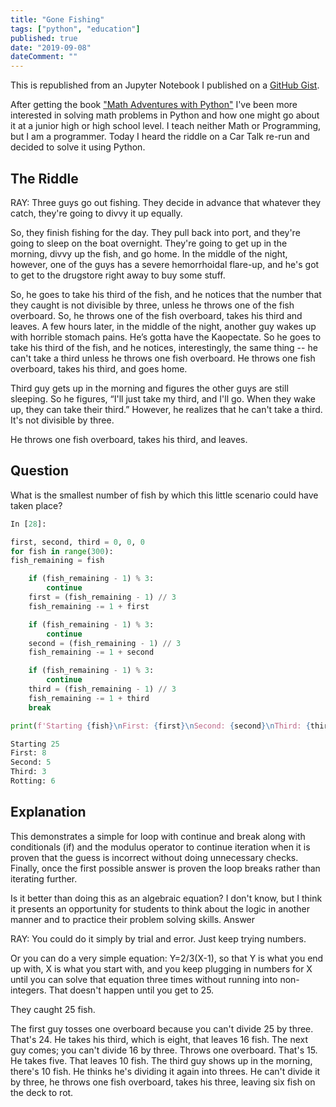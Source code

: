 ```yaml
---
title: "Gone Fishing"
tags: ["python", "education"]
published: true
date: "2019-09-08"
dateComment: ""
---
```


This is republished from an Jupyter Notebook I published on a [GitHub Gist](https://gist.github.com/TomFaulkner/eb57a5f468b56abb8241e3fe27e215e4).

After getting the book ["Math Adventures with Python"](https://nostarch.com/mathadventures) I've been more interested in solving math problems in Python and how one might go about it at a junior high or high school level. I teach neither Math or Programming, but I am a programmer. Today I heard the riddle on a Car Talk re-run and decided to solve it using Python.

## The Riddle

RAY: Three guys go out fishing. They decide in advance that whatever they catch, they're going to divvy it up equally.

So, they finish fishing for the day. They pull back into port, and they're going to sleep on the boat overnight. They're going to get up in the morning, divvy up the fish, and go home. In the middle of the night, however, one of the guys has a severe hemorrhoidal flare-up, and he's got to get to the drugstore right away to buy some stuff.

So, he goes to take his third of the fish, and he notices that the number that they caught is not divisible by three, unless he throws one of the fish overboard. So, he throws one of the fish overboard, takes his third and leaves. A few hours later, in the middle of the night, another guy wakes up with horrible stomach pains. He’s gotta have the Kaopectate. So he goes to take his third of the fish, and he notices, interestingly, the same thing -- he can't take a third unless he throws one fish overboard. He throws one fish overboard, takes his third, and goes home.

Third guy gets up in the morning and figures the other guys are still sleeping. So he figures, “I'll just take my third, and I'll go. When they wake up, they can take their third.” However, he realizes that he can't take a third. It's not divisible by three.

He throws one fish overboard, takes his third, and leaves.

## Question

What is the smallest number of fish by which this little scenario could have taken place?

```python
In [28]:

first, second, third = 0, 0, 0
for fish in range(300):
fish_remaining = fish

    if (fish_remaining - 1) % 3:
        continue
    first = (fish_remaining - 1) // 3
    fish_remaining -= 1 + first

    if (fish_remaining - 1) % 3:
        continue
    second = (fish_remaining - 1) // 3
    fish_remaining -= 1 + second

    if (fish_remaining - 1) % 3:
        continue
    third = (fish_remaining - 1) // 3
    fish_remaining -= 1 + third
    break

print(f'Starting {fish}\nFirst: {first}\nSecond: {second}\nThird: {third}\nRotting: {fish_remaining}')
```

```python
Starting 25
First: 8
Second: 5
Third: 3
Rotting: 6
```

## Explanation

This demonstrates a simple for loop with continue and break along with conditionals (if) and the modulus operator to continue iteration when it is proven that the guess is incorrect without doing unnecessary checks. Finally, once the first possible answer is proven the loop breaks rather than iterating further.

Is it better than doing this as an algebraic equation? I don't know, but I think it presents an opportunity for students to think about the logic in another manner and to practice their problem solving skills.
Answer

RAY: You could do it simply by trial and error. Just keep trying numbers.

Or you can do a very simple equation: Y=2/3(X-1), so that Y is what you end up with, X is what you start with, and you keep plugging in numbers for X until you can solve that equation three times without running into non-integers. That doesn't happen until you get to 25.

They caught 25 fish.

The first guy tosses one overboard because you can't divide 25 by three. That's 24. He takes his third, which is eight, that leaves 16 fish. The next guy comes; you can't divide 16 by three. Throws one overboard. That's 15. He takes five. That leaves 10 fish. The third guy shows up in the morning, there's 10 fish. He thinks he's dividing it again into threes. He can't divide it by three, he throws one fish overboard, takes his three, leaving six fish on the deck to rot.

